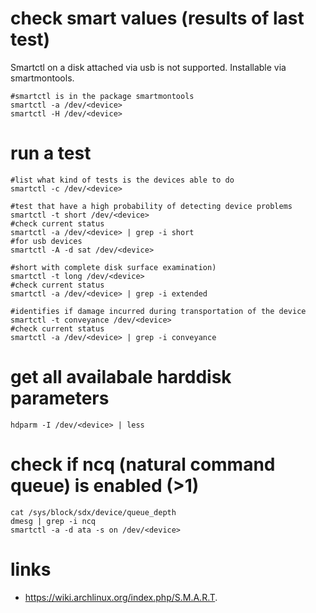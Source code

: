 # check smart values (results of last test)

Smartctl on a disk attached via usb is not supported.
Installable via smartmontools.

```
#smartctl is in the package smartmontools
smartctl -a /dev/<device>
smartctl -H /dev/<device>
```

# run a test

```
#list what kind of tests is the devices able to do
smartctl -c /dev/<device>

#test that have a high probability of detecting device problems
smartctl -t short /dev/<device>
#check current status
smartctl -a /dev/<device> | grep -i short
#for usb devices
smartctl -A -d sat /dev/<device>

#short with complete disk surface examination)
smartctl -t long /dev/<device>
#check current status
smartctl -a /dev/<device> | grep -i extended

#identifies if damage incurred during transportation of the device
smartctl -t conveyance /dev/<device>
#check current status
smartctl -a /dev/<device> | grep -i conveyance
```

# get all availabale harddisk parameters

```
hdparm -I /dev/<device> | less
```

# check if ncq (natural command queue) is enabled (>1)

```
cat /sys/block/sdx/device/queue_depth
dmesg | grep -i ncq
smartctl -a -d ata -s on /dev/<device>
```

# links

* https://wiki.archlinux.org/index.php/S.M.A.R.T.
